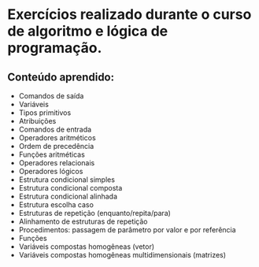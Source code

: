 # Exercícios realizado durante o curso de algoritmo e lógica de programação.

## Conteúdo aprendido:
* Comandos de saída
* Variáveis
* Tipos primitivos
* Atribuições
* Comandos de entrada
* Operadores aritméticos 
* Ordem de precedência
* Funções aritméticas
* Operadores relacionais
* Operadores lógicos
* Estrutura condicional simples
* Estrutura condicional composta
* Estrutura condicional alinhada
* Estrutura escolha caso
* Estruturas de repetição (enquanto/repita/para)
* Alinhamento de estruturas de repetição
* Procedimentos: passagem de parâmetro por valor e por referência
* Funções
* Variáveis compostas homogêneas (vetor)
* Variáveis compostas homogêneas multidimensionais (matrizes)




